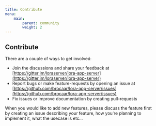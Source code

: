 ```yaml
---
title: Contribute
menu:
    main:
        parent: community
        weight: 2
---
```


## Contribute

There are a couple of ways to get involved:

* Join the discussions and share your feedback at [https://gitter.im/loraserver/lora-app-server](https://gitter.im/loraserver/lora-app-server)
* Report bugs or make feature-requests by opening an issue at [https://github.com/brocaar/lora-app-server/issues](https://github.com/brocaar/lora-app-server/issues)
* Fix issues or improve documentation by creating pull-requests

When you would like to add new features, please discuss the feature first
by creating an issue describing your feature, how you're planning to implement
it, what the usecase is etc...
